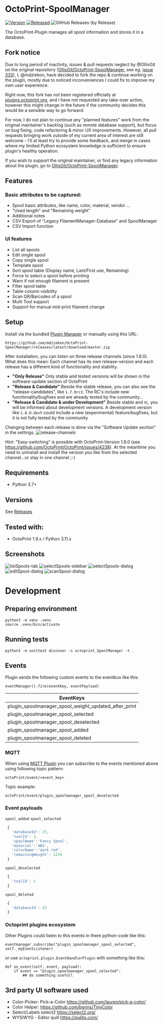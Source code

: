 # OctoPrint-SpoolManager

[![Version](https://img.shields.io/badge/dynamic/json.svg?color=brightgreen&label=version&url=https://api.github.com/repos/mdziekon/OctoPrint-SpoolManager/releases&query=$[0].name)]()
[![Released](https://img.shields.io/badge/dynamic/json.svg?color=brightgreen&label=released&url=https://api.github.com/repos/mdziekon/OctoPrint-SpoolManager/releases&query=$[0].published_at)]()
![GitHub Releases (by Release)](https://img.shields.io/github/downloads/mdziekon/OctoPrint-SpoolManager/latest/total.svg)

The OctoPrint-Plugin manages all spool information and stores it in a database.

## Fork notice

Due to long period of inactivity, issues & pull requests neglect by @OllisGit on the original repository ([OllisGit/OctoPrint-SpoolManager](https://github.com/OllisGit/OctoPrint-SpoolManager), see eg. [issue 333](https://github.com/OllisGit/OctoPrint-SpoolManager/issues/333)), I, @mdziekon, have decided to fork the repo & continue working on the plugin, mostly due to noticed inconveniences I could fix to improve my own user experience.

Right now, this fork has not been registered officially at [plugins.octoprint.org](https://plugins.octoprint.org/), and I have not requested any take-over action, however this might change in the future if the community decides this would be a sensible way to go forward.

For now, I do not plan to continue any "planned features" work from the original maintainer's backlog (such as remote database support), but focus on bug fixing, code refactoring & minor UX improvements. However, all pull requests bringing work outside of my current area of interest are still welcome - I'll at least try to provide some feedback, and merge in cases where my limited Python ecosystem knowledge is sufficient to ensure plugin's healthy operation.

If you wish to support the original maintainer, or find any legacy information about the plugin, go to [OllisGit/OctoPrint-SpoolManager](https://github.com/OllisGit/OctoPrint-SpoolManager).

## Features

### Basic attributes to be captured:
- Spool basic attributes, like name,  color, material, vendor ...
- "Used length" and "Remaining weight"
- Additional notes
- CSV Export of "Legacy FilamentManager-Database" and SpoolManager
- CSV Import function

### UI features
- List all spools
- Edit single spool
- Copy single spool
- Template spool
- Sort spool table (Display name, Last/First use, Remaining)
- Force to select a spool before printing
- Warn if not enough filament is present
- Filter spool table
- Table column visibility
- Scan QR/Barcodes of a spool
- Multi Tool support
- Support for manual mid-print filament change

## Setup
Install via the bundled [Plugin Manager](http://docs.octoprint.org/en/master/bundledplugins/pluginmanager.html)
or manually using this URL:

    https://github.com/mdziekon/OctoPrint-SpoolManager/releases/latest/download/master.zip

After installation, you can listen on three release channels (since 1.6.0).
What does this mean: Each channel has its own release-version and each release has a different kind of functionality and stability.

- **"Only Release"**
  Only stable and tested versions will be shown in the software-update section of OctoPrint
- **"Release & Candidate"**
  Beside the stable release, you can also see the "release-candidates", like ``1.7.0rc3``.
  The RC's include new functionality/bugfixes and are already tested by the community...
- **"Release & Candidate & under Development"**
  Beside stable and rc, you will be informed about development versions.
  A development version like ``1.8.0.dev5`` could include a new (experimental) feature/bugfixes, but it is not fully tested by the community

Changing between each release is done via the "Software Update section" in the settings.
![release-channels](screenshots/release-channels.png "Release channels")

Hint: "Easy-switching" is possible with OctoPrint-Version 1.8.0 (see https://github.com/OctoPrint/OctoPrint/issues/4238).
At the meantime you need to uninstall and install the version you like from the selected channel...or stay in one channel ;-)

## Requirements

- Python 3.7+

## Versions

See [Releases](https://github.com/mdziekon/OctoPrint-SpoolManager/releases/)

## Tested with:
- OctoPrint 1.9.x / Python 3.11.x

## Screenshots
<!---
![plugin-settings](screenshots/plugin-settings.png "Plugin-Settings")
![plugin-tab](screenshots/plugin-tab.png "Plugin-Tab")
-->
![listSpools-tab](screenshots/listSpools-tab.png "ListSpools-Tab")
![selectSpools-sidebar](screenshots/selectSpool-sidebar.png "SelectSpool-Sidebar")
![selectSpools-dialog](screenshots/selectSpool-dialog.png "SelectSpool-Dialog")
![editSpool-dialog](screenshots/editSpool-dialog.png "EditSpool-Dialog")
![scanSpool-dialog](screenshots/scanSpool-dialog.png "ScanSpool-Dialog")

# Development

## Preparing environment

```
python3 -m venv .venv
source .venv/bin/activate
```

## Running tests

```
python3 -m unittest discover -s octoprint_SpoolManager -t .
```

## Events
Plugin sends the following custom events to the eventbus like this:

    eventManager().fire(eventKey, eventPayload)

| EventKeys                            |
| ------------------------------------ |
| plugin_spoolmanager_spool_weight_updated_after_print |
| plugin_spoolmanager_spool_selected |
| plugin_spoolmanager_spool_deselected |
| plugin_spoolmanager_spool_added |
| plugin_spoolmanager_spool_deleted |

### MQTT

When using [MQTT Plugin](https://github.com/OctoPrint/OctoPrint-MQTT) you can subscribe to the events mentioned above using following topic pattern:
```
octoPrint/event/<event_key>
```

Topic example:
```
octoPrint/event/plugin_spoolmanager_spool_deselected
```

### Event payloads

``spool_added``
``spool_selected``

```javascript
 {
   'databaseId': 23,
   'toolId': 1,
   'spoolName':'Fancy Spool',
   'material':'ABS',
   'colorName':'dark red',
   'remainingWeight': 1234
 }
```

``spool_deselected``

```javascript
 {
   'toolId': 1
 }
```

``spool_deleted``

```javascript
 {
   'databaseId': 23
 }
```

### Octoprint plugins ecosystem

Other Plugins could listen to this events in there python-code like this:

    eventmanager.subscribe("plugin_spoolmanager_spool_selected", self._myEventListener)

or use `octoprint.plugin.EventHandlerPlugin` with something like this:

    def on_event(self, event, payload):
        if event == "plugin_spoolmanager_spool_selected":
            ## do something usefull

## 3rd party UI software used

* Color-Picker:
Pick-a-Color https://github.com/lauren/pick-a-color/
* Color Helper:
https://github.com/bgrins/TinyColor
* Select/Labels
select2 https://select2.org/
* WYSIWYG - Editor
quill https://quilljs.com/
